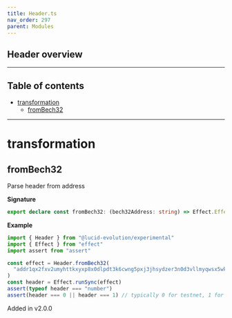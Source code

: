 ```yaml
---
title: Header.ts
nav_order: 297
parent: Modules
---
```


## Header overview

---

<h2 class="text-delta">Table of contents</h2>

- [transformation](#transformation)
  - [fromBech32](#frombech32)

---

# transformation

## fromBech32

Parse header from address

**Signature**

```ts
export declare const fromBech32: (bech32Address: string) => Effect.Effect<number, Bech32.Bech32Error>
```

**Example**

```ts
import { Header } from "@lucid-evolution/experimental"
import { Effect } from "effect"
import assert from "assert"

const effect = Header.fromBech32(
  "addr1qx2fxv2umyhttkxyxp8x0dlpdt3k6cwng5pxj3jhsydzer3n0d3vllmyqwsx5wktcd8cc3sq835lu7drv2xwl2wywfgse35a3x"
)
const header = Effect.runSync(effect)
assert(typeof header === "number")
assert(header === 0 || header === 1) // typically 0 for testnet, 1 for mainnet
```

Added in v2.0.0
